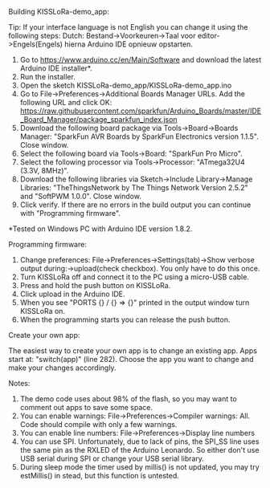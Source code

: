 Building KISSLoRa-demo_app:

Tip: If your interface language is not English you can change it using the following steps:
Dutch: Bestand->Voorkeuren->Taal voor editor->Engels(Engels) hierna Arduino IDE opnieuw opstarten.

1) Go to https://www.arduino.cc/en/Main/Software and download the latest Arduino IDE installer*. 
2) Run the installer.
3) Open the sketch KISSLoRa-demo_app/KISSLoRa-demo_app.ino
4) Go to File->Preferences->Additional Boards Manager URLs. Add the following URL and click OK: 
https://raw.githubusercontent.com/sparkfun/Arduino_Boards/master/IDE_Board_Manager/package_sparkfun_index.json
5) Download the following board package via Tools->Board->Boards Manager: "SparkFun AVR Boards by SparkFun Electronics version 1.1.5". Close window.
6) Select the following board via Tools->Board: "SparkFun Pro Micro".
7) Select the following processor via Tools->Processor: "ATmega32U4 (3.3V, 8MHz)".
8) Download the following libraries via Sketch->Include Library->Manage Libraries: "TheThingsNetwork by The Things Network Version 2.5.2" and "SoftPWM 1.0.0". Close window.
9) Click verify. If there are no errors in the build output you can continue with "Programming firmware".

*Tested on Windows PC with Arduino IDE version 1.8.2.

Programming firmware:

1) Change preferences: File->Preferences->Settings(tab)->Show verbose output during:->upload(check checkbox). You only have to do this once.
2) Turn KISSLoRa off and connect it to the PC using a micro-USB cable. 
3) Press and hold the push button on KISSLoRa.
4) Click upload in the Arduino IDE.
5) When you see "PORTS {} / {} => {}" printed in the output window turn KISSLoRa on.
6) When the programming starts you can release the push button.

Create your own app:

The easiest way to create your own app is to change an existing app. Apps start at: "switch(app)" (line 282). 
Choose the app you want to change and make your changes accordingly.

Notes:
1) The demo code uses about 98% of the flash, so you may want to comment out apps to save some space.
2) You can enable warnings: File->Preferences->Compiler warnings: All. Code should compile with only a few warnings.
3) You can enable line numbers: File->Preferences->Display line numbers
4) You can use SPI. Unfortunately, due to lack of pins, the SPI_SS line uses the same pin as the RXLED of the Arduino Leonardo. So either don't use USB serial during SPI or change your USB serial library.
5) During sleep mode the timer used by millis() is not updated, you may try estMillis() in stead, but this function is untested.

